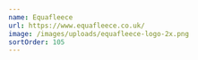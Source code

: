 ```yaml
---
name: Equafleece
url: https://www.equafleece.co.uk/
image: /images/uploads/equafleece-logo-2x.png
sortOrder: 105
---
```


